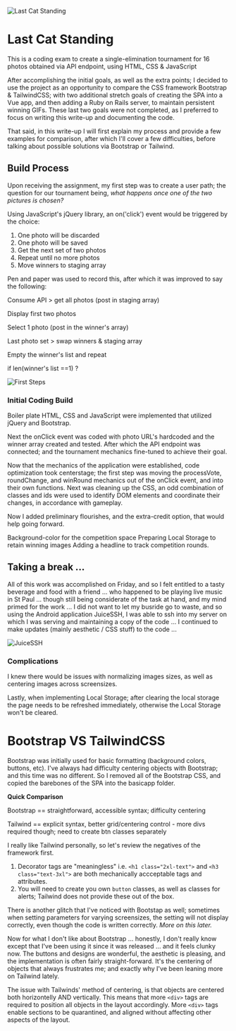 ![Last Cat Standing](/img/LastCatStanding.png "IPUMS Last Cat Standing")

# Last Cat Standing

This is a coding exam to create a single-elimination tournament for 16 photos obtained via API endpoint, using HTML, CSS & JavaScript

After accomplishing the initial goals, as well as the extra points; I decided to use the project as an opportunity to compare the CSS framework Bootstrap & TailwindCSS; with two additional stretch goals of creating the SPA into a Vue app, and then adding a Ruby on Rails server, to maintain persistent winning GIFs. These last two goals were not completed, as I preferred to focus on writing this write-up and documenting the code.

That said, in this write-up I will first explain my process and provide a few examples for comparison, after which I'll cover a few difficulties, before talking about possible solutions via Bootstrap or Tailwind.


## Build Process

Upon receiving the assignment, my first step was to create a user path; the question for our tournament being, *what happens once one of the two pictures is chosen?*

Using JavaScript's jQuery library, an on('click') event would be triggered by the choice:

1) One photo will be discarded
2) One photo will be saved
3) Get the next set of two photos
4) Repeat until no more photos
5) Move winners to staging array

Pen and paper was used to record this, after which it was improved to say the following:

Consume API > get all photos (post in staging array)

Display first two photos

Select 1 photo (post in the winner's array)

Last photo set > swap winners & staging array

Empty the winner's list and repeat

if len(winner's list ==1) ?

![First Steps](/img/paper.jpg "First Steps")

### Initial Coding Build

Boiler plate HTML, CSS and JavaScript were implemented that utilized jQuery and Bootstrap.

Next the onClick event was coded with photo URL's hardcoded and the winner array created and tested. After which the API endpoint was connected; and the tournament mechanics fine-tuned to achieve their goal.

Now that the mechanics of the application were established, code optimization took centerstage; the first step was moving the processVote, roundChange, and winRound mechanics out of the onClick event, and into their own functions. Next was cleaning up the CSS, an odd combination of classes and ids were used to identify DOM elements and coordinate their changes, in accordance with gameplay.

Now I added preliminary flourishes, and the extra-credit option, that would help going forward.

Background-color for the competition space
Preparing Local Storage to retain winning images
Adding a headline to track competition rounds.

## Taking a break ...

All of this work was accomplished on Friday, and so I felt entitled to a tasty beverage and food with a friend ... who happened to be playing live music in St Paul ... though still being considerate of the task at hand, and my mind primed for the work ... I did not want to let my busride go to waste, and so using the Android application JuiceSSH, I was able to ssh into my server on which I was serving and maintaining a copy of the code ... I continued to make updates (mainly aesthetic / CSS stuff) to the code ... 

![JuiceSSH](/img/juicessh.jpg "Juice SSH")

### Complications

I knew there would be issues with normalizing images sizes, as well as centering images across screensizes.

Lastly, when implementing Local Storage; after clearing the local storage the page needs to be refreshed immediately, otherwise the Local Storage won't be cleared.

# Bootstrap VS TailwindCSS

Bootstrap was initially used for basic formatting (background colors, buttons, etc). I've always had difficulty centering objects with Bootstrap; and this time was no different. So I removed all of the Bootstrap CSS, and copied the barebones of the SPA into the basicapp folder.

**Quick Comparison**

Bootstrap == straightforward, accessible syntax; difficulty centering

Tailwind == explicit syntax, better grid/centering control - more divs required though; need to create btn classes separately

I really like Tailwind personally, so let's review the negatives of the framework first.

1) Decorator tags are "meaningless" i.e. `<h1 class="2xl-text">` and `<h3 class="text-3xl">` are both mechanically accceptable tags and attributes.
2) You will need to create you own `button` classes, as well as classes for alerts; Tailwind does not provide these out of the box.

There is another glitch that I've noticed with Bootstap as well; sometimes when setting parameters for varying screensizes, the setting will not display correctly, even though the code is written correctly. *More on this later.*

Now for what I don't like about Bootstrap ... honestly, I don't really know except that I've been using it since it was released ... and it feels clunky now. The buttons and designs are wonderful, the aesthetic is pleasing, and the implementation is often fairly straight-forward. It's the centering of objects that always frustrates me; and exactly why I've been leaning more on Tailwind lately.

The issue with Tailwinds' method of centering, is that objects are centered both horizontelly AND vertically. This means that more `<div>` tags are required to position all objects in the layout accordingly. More `<div>` tags enable sections to be quarantined, and aligned without affecting other aspects of the layout.

